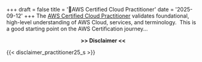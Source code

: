 +++
draft = false
title = '🏅AWS Certified Cloud Practitioner'
date = '2025-09-12'
+++
The [AWS Certified Cloud Practitioner](https://aws.amazon.com/certification/certified-cloud-practitioner/) validates foundational, high-level understanding of AWS Cloud, services, and terminology.  This is a good starting point on the AWS Certification journey...

<div style="text-align: center;">
<b>>> Disclaimer <<</b>
</div>
 
 {{< disclaimer_practitioner25_s >}}